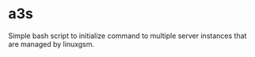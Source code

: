 # a3s
Simple bash script to initialize command to multiple server instances that are managed by linuxgsm.
